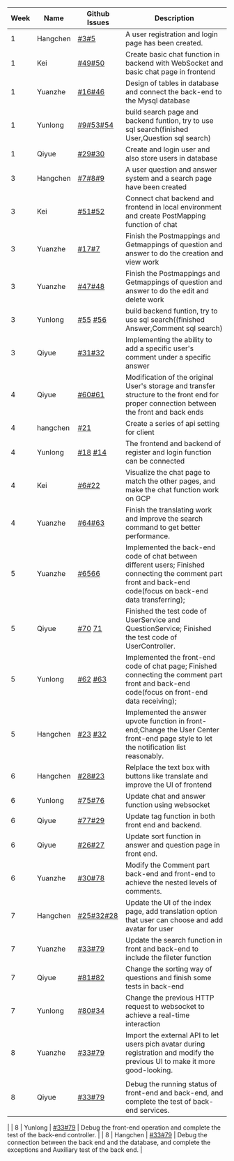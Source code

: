 | **Week** | **Name** | **Github Issues**                                                                                                                                                                                                                  | **Description**                                                                                                                                                                                                                                                                                                            |
|----------|-------|------------------------------------------------------------------------------------------------------------------------------------------------------------------------------------------------------------------------------------|----------------------------------------------------------------------------------------------------------------------------------------------------------------------------------------------------------------------------------------------------------------------------------------------------------------------------|
| 1        | Hangchen | [#3](https://github.com/sopra-fs23-group-38/sopra-fs23-38-client/issues/3)[#5](https://github.com/sopra-fs23-group-38/sopra-fs23-38-client/issues/5) | A user registration and login page has been created.                                                                                                                                                                                                                                                                       |
| 1        | Kei | [#49](https://github.com/sopra-fs23-group-38/sopra-fs23-38-server/issues/49)[#50](https://github.com/sopra-fs23-group-38/sopra-fs23-38-server/issues/50) | Create basic chat function in backend with WebSocket and basic chat page in frontend                                                                                                                                                                                                                                       |
| 1        | Yuanzhe | [#16](https://github.com/sopra-fs23-group-38/sopra-fs23-38-server/issues/16)[#46](https://github.com/sopra-fs23-group-38/sopra-fs23-38-server/issues/46) | Design of tables in database and connect the back-end to the Mysql database                                                                                                                                                                                                                                                |
| 1        | Yunlong | [#9](https://github.com/sopra-fs23-group-38/sopra-fs23-38-server/issues/9)[#53](https://github.com/sopra-fs23-group-38/sopra-fs23-38-server/issues/53)[#54](https://github.com/sopra-fs23-group-38/sopra-fs23-38-server/issues/54) | build search page and backend funtion, try to use sql search(finished User,Question sql search)                                                                                                                                                                                                                            |
| 1        | Qiyue | [#29](https://github.com/sopra-fs23-group-38/sopra-fs23-38-server/issues/29)[#30](https://github.com/sopra-fs23-group-38/sopra-fs23-38-server/issues/30) | Create and login user and also store users in database                                                                                                                                                                                                                                                                     |
| 3        | Hangchen | [#7](https://github.com/sopra-fs23-group-38/sopra-fs23-38-client/issues/7)[#8](https://github.com/sopra-fs23-group-38/sopra-fs23-38-client/issues/8)[#9 ](https://github.com/sopra-fs23-group-38/sopra-fs23-38-client/issues/9) | A user question and answer system and a search page have been created                                                                                                                                                                                                                                                      |
| 3        | Kei | [#51](https://github.com/sopra-fs23-group-38/sopra-fs23-38-client/issues/51)[#52](https://github.com/sopra-fs23-group-38/sopra-fs23-38-server/issues/52) | Connect chat backend and frontend in local environment and create PostMapping function of chat                                                                                                                                                                                                                             |
| 3        | Yuanzhe | [#17](https://github.com/sopra-fs23-group-38/sopra-fs23-38-server/issues/17)[#7](https://github.com/sopra-fs23-group-38/sopra-fs23-38-server/issues/7) | Finish the Postmappings and Getmappings of question and answer to do the creation and view work                                                                                                                                                                                                                            |
| 3        | Yuanzhe | [#47](https://github.com/sopra-fs23-group-38/sopra-fs23-38-server/issues/47)[#48](https://github.com/sopra-fs23-group-38/sopra-fs23-38-server/issues/48) | Finish the Postmappings and Getmappings of question and answer to do the edit and delete work                                                                                                                                                                                                                              |
| 3        | Yunlong | [#55](https://github.com/sopra-fs23-group-38/sopra-fs23-38-server/issues/55) [#56](https://github.com/sopra-fs23-group-38/sopra-fs23-38-server/issues/56) | build backend funtion, try to use sql search((finished Answer,Comment sql search)                                                                                                                                                                                                                                          |
| 3        | Qiyue | [#31](https://github.com/sopra-fs23-group-38/sopra-fs23-38-server/issues/31)[#32](https://github.com/sopra-fs23-group-38/sopra-fs23-38-server/issues/32)                                                                           | Implementing the ability to add a specific user's comment under a specific answer                                                                                                                                                                                                                                          
| 4        | Qiyue | [#60](https://github.com/sopra-fs23-group-38/sopra-fs23-38-server/issues/31)[#61](https://github.com/sopra-fs23-group-38/sopra-fs23-38-server/issues/32)                                                                           | Modification of the original User's storage and transfer structure to the front end for proper connection between the front and back ends                                                                                                                                                                                  |
| 4        | hangchen | [#21](https://github.com/sopra-fs23-group-38/sopra-fs23-38-client/issues/21)                                                                                                                                                       | Create a series of api setting for client                                                                                                                                                                                                                                                                                  | 
| 4        | Yunlong | [#18](https://github.com/sopra-fs23-group-38/sopra-fs23-38-client/issues/18) [#14](https://github.com/sopra-fs23-group-38/sopra-fs23-38-client/issues/14)                                                                          | The frontend and backend of register and login function can be connected                                                                                                                                                                                                                                                   |
| 4        | Kei   | [#6](https://github.com/sopra-fs23-group-38/sopra-fs23-38-client/issues/6)[#22](https://github.com/sopra-fs23-group-38/sopra-fs23-38-server/issues/22)                                                                             | Visualize the chat page to match the other pages, and make the chat function work on GCP                                                                                                                                                                                                                                   |
| 4        | Yuanzhe | [#64](https://github.com/sopra-fs23-group-38/sopra-fs23-38-server/issues/64)[#63](https://github.com/sopra-fs23-group-38/sopra-fs23-38-server/issues/63)                                                                             | Finish the translating work and improve the search command to get better performance.                                                                                                                                                                                                                                      |
| 5        | Yuanzhe | [#65](https://github.com/sopra-fs23-group-38/sopra-fs23-38-server/issues/65)[66](https://github.com/sopra-fs23-group-38/sopra-fs23-38-server/issues/65) |  Implemented the back-end code of chat between different users;  Finished connecting the comment part front and back-end code(focus on back-end data transferring); |
| 5        | Qiyue |[#70](https://github.com/sopra-fs23-group-38/sopra-fs23-38-server/issues/70) [71](https://github.com/sopra-fs23-group-38/sopra-fs23-38-server/issues/71) |  Finished the test code of UserService and QuestionService;  Finished the test code of UserController.                                                              |
| 5        | Yunlong | [#62](https://github.com/sopra-fs23-group-38/sopra-fs23-38-server/issues/62) [#63](https://github.com/sopra-fs23-group-38/sopra-fs23-38-server/issues/63)|  Implemented the front-end code of chat page;  Finished connecting the comment part front and back-end code(focus on front-end data receiving);                    |
| 5        | Hangchen | [#23](https://github.com/sopra-fs23-group-38/sopra-fs23-38-client/issues/23) [#32](https://github.com/sopra-fs23-group-38/sopra-fs23-38-client/issues/32)  | Implemented the answer upvote function in front-end;Change the User Center front-end page style to let the notification list reasonably.                        |
| 6        | Hangchen | [#28](https://github.com/sopra-fs23-group-38/sopra-fs23-38-slient/issues/28)[#23](https://github.com/sopra-fs23-group-38/sopra-fs23-38-slient/issues/23)| Relplace the text box with buttons like translate and improve the UI of frontend                                                                                                                                                                                                                                           |
| 6        | Yunlong | [#75](https://github.com/sopra-fs23-group-38/sopra-fs23-38-server/issues/75)[#76](https://github.com/sopra-fs23-group-38/sopra-fs23-38-server/issues/76)                                                                          | Update chat and answer function using websocket                                                                                                                                                                                                                                                                            | 
| 6        | Qiyue | [#77](https://github.com/sopra-fs23-group-38/sopra-fs23-38-server/issues/77)[#29](https://github.com/sopra-fs23-group-38/sopra-fs23-38-client/issues/29) | Update tag function in both front end and backend.                                                                                                                                                                                                                                                                         
| 6        | Qiyue | [#26](https://github.com/sopra-fs23-group-38/sopra-fs23-38-client/issues/26)[#27](https://github.com/sopra-fs23-group-38/sopra-fs23-38-client/issues/27) | Update sort function in answer and question page in front end.                                                                                                                                                                                                                                                             
| 6        | Yuanzhe | [#30](https://github.com/sopra-fs23-group-38/sopra-fs23-38-client/issues/30)[#78](https://github.com/sopra-fs23-group-38/sopra-fs23-38-server/issues/78) | Modify the Comment part back-end and front-end to achieve the nested levels of comments.                                                                                                                                                                                                                                   |
| 7        | Hangchen | [#25](https://github.com/sopra-fs23-group-38/sopra-fs23-38-client/issues/25)[#32](https://github.com/sopra-fs23-group-38/sopra-fs23-38-client/issues/32)[#28](https://github.com/sopra-fs23-group-38/sopra-fs23-38-client/issues/25) | Update the UI of the index page, add translation option that user can choose and add avatar for user                                                                                                                                                                                                                       
| 7        | Yuanzhe | [#33](https://github.com/sopra-fs23-group-38/sopra-fs23-38-client/issues/33)[#79](https://github.com/sopra-fs23-group-38/sopra-fs23-38-server/issues/79) | Update the search function in front and back-end to include the fileter function                                                                                                                                                                                                                                           |
| 7        | Qiyue | [#81](https://github.com/sopra-fs23-group-38/sopra-fs23-38-server/issues/81)[#82](https://github.com/sopra-fs23-group-38/sopra-fs23-38-server/issues/82) | Change the sorting way of questions and finish some tests in back-end                                                                                                                                                                                                                                                      |
| 7        | Yunlong | [#80](https://github.com/sopra-fs23-group-38/sopra-fs23-38-server/issues/80)[#34](https://github.com/sopra-fs23-group-38/sopra-fs23-38-client/issues/34) | Change the previous HTTP request to websocket to achieve a real-time interaction                                                                                                                                                                                                                                           |
| 8        | Yuanzhe | [#33](https://github.com/sopra-fs23-group-38/sopra-fs23-38-client/issues/33)[#79](https://github.com/sopra-fs23-group-38/sopra-fs23-38-server/issues/79) | Import the external API to let users pich avatar during registration and modify the previous UI to make it more good-looking.
                                                        |
| 8        | Qiyue | [#33](https://github.com/sopra-fs23-group-38/sopra-fs23-38-client/issues/33)[#79](https://github.com/sopra-fs23-group-38/sopra-fs23-38-server/issues/79) |Debug the running status of front-end and back-end, and complete the test of back-end services.
|
| 8        | Yunlong | [#33](https://github.com/sopra-fs23-group-38/sopra-fs23-38-client/issues/33)[#79](https://github.com/sopra-fs23-group-38/sopra-fs23-38-server/issues/79) | Debug the front-end operation and complete the test of the back-end controller.
|
| 8        | Hangchen | [#33](https://github.com/sopra-fs23-group-38/sopra-fs23-38-client/issues/33)[#79](https://github.com/sopra-fs23-group-38/sopra-fs23-38-server/issues/79) | Debug the connection between the back end and the database, and complete the exceptions and Auxiliary test of the back end.
|
